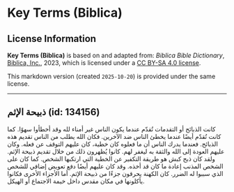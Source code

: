 # Key Terms (Biblica)

## License Information

**Key Terms (Biblica)** is based on and adapted from: _Biblica Bible Dictionary_, [Biblica, Inc.](https://www.biblica.com/), 2023, which is licensed under a [CC BY-SA 4.0 license](https://creativecommons.org/licenses/by-sa/4.0/legalcode.en).

This markdown version (created `2025-10-20`) is provided under the same license.



--------------------------------

## ذبيحة الإثم (id: 134156)

كانت الذبائح أو التقدمات تُقدّم عندما يكون الناس غير أمناء لله وقد أخطأوا سهوًا. كما كانت تُقدّم أيضًا عندما يخطئ الناس ضد الآخرين. فكان الله يطلب من الناس تقديم هذه الذبائح. فعندما يدرك الناس أن ما فعلوه كان خطية، كان عليهم التوقف عن فعله. وكان عليهم العودة إلى الله والثقة به ليغفر لهم. كانوا يُظهرون ذلك من خلال تقديم ذبيحة الإثم. ولقد كان ذبح كبش هو طريقة التكفير عن الخطية التي ارتكبها الشخص. كما كان على الشخص المذنب إعادة ما كان قد أخذه. وقد كان عليهم أيضًا دفع تعويض إضافي للشخص الذي سببوا له الضرر. كان الكهنة يحرقون جزءًا من ذبيحة الإثم. أما الأجزاء الأخرى فكانوا يأكلونها في مكان مقدس داخل خيمة الاجتماع أو الهيكل.


